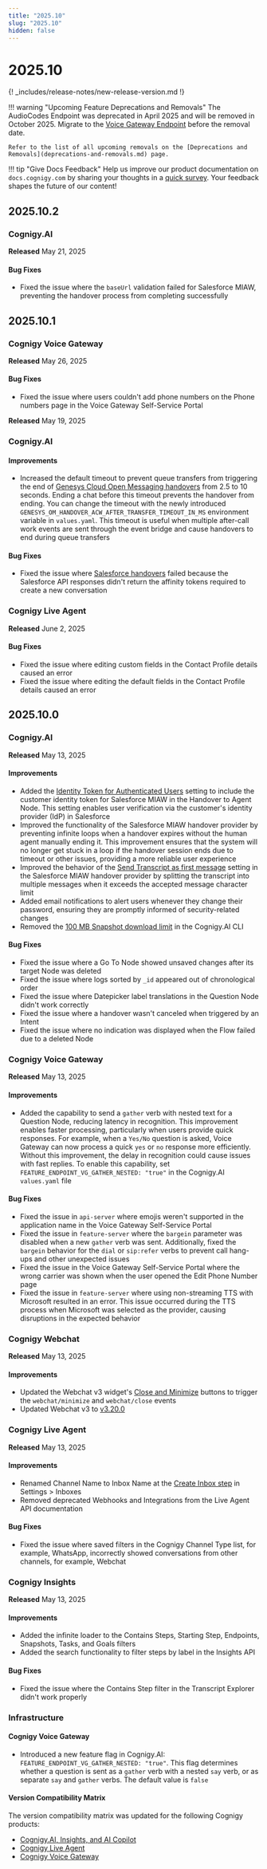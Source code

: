 ```yaml
---
title: "2025.10"
slug: "2025.10"
hidden: false
---
```


# 2025.10

{! _includes/release-notes/new-release-version.md !}

!!! warning "Upcoming Feature Deprecations and Removals"
    The AudioCodes Endpoint was deprecated in April 2025 and will be removed in October 2025. Migrate to the [Voice Gateway Endpoint](../ai/deploy/endpoint-reference/voice-gateway.md) before the removal date.

    Refer to the list of all upcoming removals on the [Deprecations and Removals](deprecations-and-removals.md) page.

!!! tip "Give Docs Feedback"
    Help us improve our product documentation on `docs.cognigy.com` by sharing your thoughts in a [quick survey](https://forms.office.com/e/xnqneVasp2). Your feedback shapes the future of our content!

## 2025.10.2

### Cognigy.AI

**Released** May 21, 2025

#### Bug Fixes

- Fixed the issue where the `baseUrl` validation failed for Salesforce MIAW, preventing the handover process from completing successfully

## 2025.10.1

### Cognigy Voice Gateway

**Released** May 26, 2025

#### Bug Fixes

- Fixed the issue where users couldn't add phone numbers on the Phone numbers page in the Voice Gateway Self-Service Portal

**Released** May 19, 2025

### Cognigy.AI

#### Improvements

- Increased the default timeout to prevent queue transfers from triggering the end of [Genesys Cloud Open Messaging handovers](../ai/escalate/handover-reference/genesys-cloud-open-messaging.md) from 2.5 to 10 seconds. Ending a chat before this timeout prevents the handover from ending. You can change the timeout with the newly introduced `GENESYS_OM_HANDOVER_ACW_AFTER_TRANSFER_TIMEOUT_IN_MS` environment variable in `values.yaml`. This timeout is useful when multiple after-call work events are sent through the event bridge and cause handovers to end during queue transfers

#### Bug Fixes

- Fixed the issue where [Salesforce handovers](../ai/escalate/handover-reference/salesforce.md) failed because the Salesforce API responses didn't return the affinity tokens required to create a new conversation

### Cognigy Live Agent

**Released** June 2, 2025

#### Bug Fixes

- Fixed the issue where editing custom fields in the Contact Profile details caused an error
- Fixed the issue where editing the default fields in the Contact Profile details caused an error

## 2025.10.0

### Cognigy.AI

**Released** May 13, 2025

#### Improvements

- Added the [Identity Token for Authenticated Users](../ai/escalate/handover-reference/salesforce-miaw.md) setting to include the customer identity token for Salesforce MIAW in the Handover to Agent Node. This setting enables user verification via the customer's identity provider (IdP) in Salesforce
- Improved the functionality of the Salesforce MIAW handover provider by preventing infinite loops when a handover expires without the human agent manually ending it. This improvement ensures that the system will no longer get stuck in a loop if the handover session ends due to timeout or other issues, providing a more reliable user experience
- Improved the behavior of the [Send Transcript as first message](../ai/escalate/handover-reference/salesforce-miaw.md) setting in the Salesforce MIAW handover provider by splitting the transcript into multiple messages when it exceeds the accepted message character limit
- Added email notifications to alert users whenever they change their password, ensuring they are promptly informed of security-related changes
- Removed the [100 MB Snapshot download limit](../ai/developers/api-and-cli.md) in the Cognigy.AI CLI

#### Bug Fixes

- Fixed the issue where a Go To Node showed unsaved changes after its target Node was deleted
- Fixed the issue where logs sorted by `_id` appeared out of chronological order
- Fixed the issue where Datepicker label translations in the Question Node didn't work correctly
- Fixed the issue where a handover wasn't canceled when triggered by an Intent
- Fixed the issue where no indication was displayed when the Flow failed due to a deleted Node

### Cognigy Voice Gateway

**Released** May 13, 2025

#### Improvements

- Added the capability to send a `gather` verb with nested text for a Question Node, reducing latency in recognition. This improvement enables faster processing, particularly when users provide quick responses. For example, when a `Yes/No` question is asked, Voice Gateway can now process a quick `yes` or `no` response more efficiently. Without this improvement, the delay in recognition could cause issues with fast replies. To enable this capability, set `FEATURE_ENDPOINT_VG_GATHER_NESTED: "true"` in the Cognigy.AI `values.yaml` file

#### Bug Fixes

- Fixed the issue in `api-server` where emojis weren't supported in the application name in the Voice Gateway Self-Service Portal
- Fixed the issue in `feature-server` where the `bargein` parameter was disabled when a new `gather` verb was sent. Additionally, fixed the `bargein` behavior for the `dial` or `sip:refer` verbs to prevent call hang-ups and other unexpected issues
- Fixed the issue in the Voice Gateway Self-Service Portal where the wrong carrier was shown when the user opened the Edit Phone Number page
- Fixed the issue in `feature-server` where using non-streaming TTS with Microsoft resulted in an error. This issue occurred during the TTS process when Microsoft was selected as the provider, causing disruptions in the expected behavior

### Cognigy Webchat

**Released** May 13, 2025

#### Improvements

- Updated the Webchat v3 widget's [Close and Minimize](../webchat/v3/features.md#controlling-the-chat-window) buttons to trigger the `webchat/minimize` and `webchat/close` events
- Updated Webchat v3 to [v3.20.0](https://github.com/Cognigy/Webchat/releases/tag/v3.20.0)

### Cognigy Live Agent

**Released** May 13, 2025

#### Improvements

- Renamed Channel Name to Inbox Name at the [Create Inbox step](../live-agent/settings/inboxes.md) in Settings > Inboxes
- Removed deprecated Webhooks and Integrations from the Live Agent API documentation

#### Bug Fixes

- Fixed the issue where saved filters in the Cognigy Channel Type list, for example, WhatsApp, incorrectly showed conversations from other channels, for example, Webchat

### Cognigy Insights

**Released** May 13, 2025

#### Improvements

- Added the infinite loader to the Contains Steps, Starting Step, Endpoints, Snapshots, Tasks, and Goals filters
- Added the search functionality to filter steps by label in the Insights API

#### Bug Fixes

- Fixed the issue where the Contains Step filter in the Transcript Explorer didn't work properly

### Infrastructure

#### Cognigy Voice Gateway

- Introduced a new feature flag in Cognigy.AI: `FEATURE_ENDPOINT_VG_GATHER_NESTED: "true"`. This flag determines whether a question is sent as a `gather` verb with a nested `say` verb, or as separate `say` and `gather` verbs. The default value is `false`

#### Version Compatibility Matrix

The version compatibility matrix was updated for the following Cognigy products:

- [Cognigy.AI, Insights, and AI Copilot](../ai/installation/version-compatibility-matrix.md)
- [Cognigy Live Agent](../live-agent/installation/deployment/version-compatibility-matrix.md)
- [Cognigy Voice Gateway](../voice-gateway/installation/version-compatibility-matrix.md)